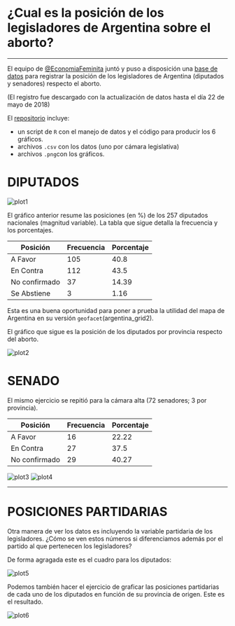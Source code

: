 # ¿Cual es la posición de los legisladores de Argentina sobre el aborto? 

---

El equipo de [@EconomiaFeminita](https://twitter.com/EcoFeminita/) juntó y puso a disposición una [base de datos](https://docs.google.com/spreadsheets/d/1mOiTT3JIdQPxVLTQ-a3OivQqE15oLvdWMv6I_DpMZak/edit?ts=5a91f1d7#gid=0) para registrar la posición de los legisladores de Argentina (diputados y senadores) respecto el aborto. 

(El registro fue descargado con la actualización de datos hasta el día 22 de mayo de 2018)

El [repositorio](https://github.com/TuQmano/geofacet_ARG/tree/master/ARGENTINA/ABORTO) incluye:
* un script de `R` con el manejo de datos y el código para producir los 6 gráficos. 
* archivos `.csv` con los datos (uno por cámara legislativa)
* archivos `.png`con los gráficos. 



# DIPUTADOS


![plot1](https://github.com/TuQmano/geofacet_ARG/blob/master/ARGENTINA/ABORTO/plot1.png)

El gráfico anterior resume las posiciones (en %) de los 257 diputados nacionales (magnitud variable). La tabla que sigue detalla la frecuencia y los porcentajes. 


Posición | Frecuencia |Porcentaje
--- | --- |---
A Favor | 105 | 40.8
En Contra| 112 |43.5
No confirmado | 37 |14.39
Se Abstiene | 3 | 1.16

Esta es una buena oportunidad para poner a prueba la utilidad del mapa de Argentina en su versión `geofacet`(argentina_grid2). 

El gráfico que sigue es la posición de los diputados por provincia respecto del aborto. 

![plot2](https://github.com/TuQmano/geofacet_ARG/blob/master/ARGENTINA/ABORTO/plot2.png)

# SENADO

El mismo ejercicio se repitió para la cámara alta (72 senadores; 3 por provincia). 

Posición | Frecuencia |Porcentaje
--- | --- |---
A Favor | 16 | 22.22
En Contra| 27 |37.5
No confirmado | 29 |40.27



![plot3](https://github.com/TuQmano/geofacet_ARG/blob/master/ARGENTINA/ABORTO/plot3.png)
![plot4](https://github.com/TuQmano/geofacet_ARG/blob/master/ARGENTINA/ABORTO/plot4.png)


---
# POSICIONES PARTIDARIAS

Otra manera de ver los datos es incluyendo la variable partidaria de los legisladores. ¿Cómo se ven estos números si diferenciamos además por el partido al que pertenecen los legisladores?

De forma agragada este es el cuadro para los diputados: 

![plot5](https://github.com/TuQmano/geofacet_ARG/blob/master/ARGENTINA/ABORTO/plot5.png)

Podemos también hacer el ejercicio de graficar las posiciones partidarias de cada uno de los diputados en función de su provincia de origen. Este es el resultado. 

![plot6](https://github.com/TuQmano/geofacet_ARG/blob/master/ARGENTINA/ABORTO/plot6.png)





